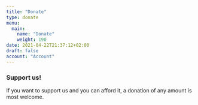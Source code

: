 ```yaml
---
title: "Donate"
type: donate
menu:
  main:
    name: "Donate"
    weight: 190
date: 2021-04-22T21:37:12+02:00
draft: false
account: "Account"
---
```


### Support us! ###

If you want to support us and you can afford it, a donation of any amount is most welcome.
